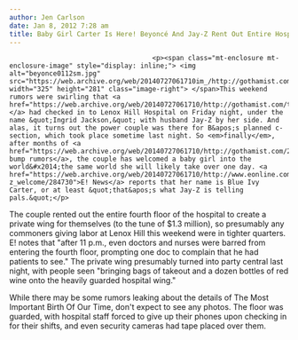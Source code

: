 ```yaml
---
author: Jen Carlson
date: Jan 8, 2012 7:28 am
title: Baby Girl Carter Is Here! Beyoncé And Jay-Z Rent Out Entire Hospital Floor For Birth
---
```


	
										<p><span class="mt-enclosure mt-enclosure-image" style="display: inline;"> <img alt="beyonce0112sm.jpg" src="https://web.archive.org/web/20140727061710im_/http://gothamist.com/attachments/arts_jen/beyonce0112sm.jpg" width="325" height="281" class="image-right"> </span>This weekend rumors were swirling that <a href="https://web.archive.org/web/20140727061710/http://gothamist.com/tags/beyonce">Beyonc&#xE9;</a> had checked in to Lenox Hill Hospital on Friday night, under the name &quot;Ingrid Jackson,&quot; with husband Jay-Z by her side. And alas, it turns out the power couple was there for B&apos;s planned c-section, which took place sometime last night. So <em>finally</em>, after months of <a href="https://web.archive.org/web/20140727061710/http://gothamist.com/2011/10/12/beyonce_responds_to_stupid_fake_bab.php">fake bump rumors</a>, the couple has welcomed a baby girl into the world&#x2014;the same world she will likely take over one day. <a href="https://web.archive.org/web/20140727061710/http://www.eonline.com/news/happy_bday_beyonceacute_jay-z_welcome/284730">E! News</a> reports that her name is Blue Ivy Carter, or at least &quot;that&apos;s what Jay-Z is telling pals.&quot;</p>

<p>The couple rented out the entire fourth floor of the hospital to create a private wing for themselves (to the tune of $1.3 million), so presumably any commoners giving labor at Lenox Hill this weekend were in tighter quarters. E! notes that &quot;after 11 p.m., even doctors and nurses were barred from entering the fourth floor, prompting one doc to complain that he had patients to see.&quot; The private wing presumably turned into party central last night, with people seen &quot;bringing bags of takeout and a dozen bottles of red wine onto the heavily guarded hospital wing.&quot;</p>

<p>While there may be some rumors leaking about the details of The Most Important Birth Of Our Time, don&apos;t expect to see any photos. The floor was guarded, with hospital staff forced to give up their phones upon checking in for their shifts, and even security cameras had tape placed over them.</p>					
										
									
				
